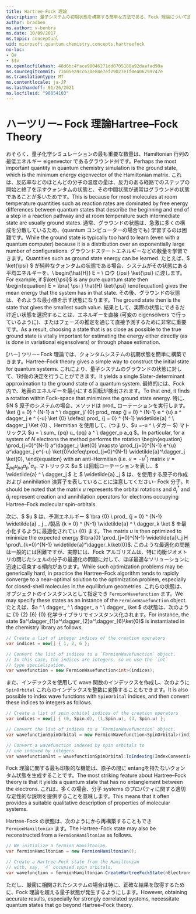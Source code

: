 ```yaml
---
title: Hartree-Fock 理論
description: 量子システムの初期状態を構築する簡単な方法である、Fock 理論について説明します。
author: bradben
ms.author: v-benbra
ms.date: 10/09/2017
ms.topic: conceptual
uid: microsoft.quantum.chemistry.concepts.hartreefock
no-loc:
- Q#
- $$v
ms.openlocfilehash: 48d6bc4face90046271dd8705188a92daafad98a
ms.sourcegitcommit: 71605ea9cc630e84e7ef29027e1f0ea06299747e
ms.translationtype: MT
ms.contentlocale: ja-JP
ms.lasthandoff: 01/26/2021
ms.locfileid: "98854103"
---
```

# <a name="hartreefock-theory"></a><span data-ttu-id="3a044-103">ハーツリー– Fock 理論</span><span class="sxs-lookup"><span data-stu-id="3a044-103">Hartree–Fock Theory</span></span>

<span data-ttu-id="3a044-104">おそらく、量子化学シミュレーションの最も重要な数量は、Hamiltonian 行列の最低エネルギー eigenvector であるグラウンド州です。</span><span class="sxs-lookup"><span data-stu-id="3a044-104">Perhaps the most important quantity in quantum chemistry simulation is the ground state, which is the minimum energy eigenvector of the Hamiltonian matrix.</span></span>
<span data-ttu-id="3a044-105">これは、反応率などのほとんどの分子の温度の量は、反力のある経路でのステップの開始と終了を示すクォンタムの状態と、その中間状態が通常はグラウンドの状態であることが多いためです。</span><span class="sxs-lookup"><span data-stu-id="3a044-105">This is because for most molecules at room temperature quantities such as reaction rates are dominated by free energy differences between quantum states that describe the beginning and end of a step in a reaction pathway and at room temperature such intermediate state are usually ground states.</span></span>
<span data-ttu-id="3a044-106">通常、グラウンドの状態は、急激に多くの構成を分散しているため、(quantum コンピューターの場合でも) 学習するのは困難です。</span><span class="sxs-lookup"><span data-stu-id="3a044-106">While the ground state is typically too hard to learn (even with a quantum computer) because it is a distribution over an exponentially large number of configurations.</span></span>
<span data-ttu-id="3a044-107">グラウンドステートエネルギーなどの数量を学習できます。</span><span class="sxs-lookup"><span data-stu-id="3a044-107">Quantities such as ground state energy can be learned.</span></span>
<span data-ttu-id="3a044-108">たとえば、$ \ket{\psi} $ が純粋なクォンタムの状態である場合、システムがその状態にある平均エネルギーを、\ begin{\hat{H}} E = \ ロウ {/psi} \ket{\psi} に渡します。</span><span class="sxs-lookup"><span data-stu-id="3a044-108">For example, if $\ket{\psi}$ is any pure quantum state then \begin{equation} E = \bra{ \psi } \hat{H} \ket{\psi} \end{equation} gives the mean energy that the system has in that state.</span></span>
<span data-ttu-id="3a044-109">その後、グラウンドの状態は、そのような最小値を示す状態になります。</span><span class="sxs-lookup"><span data-stu-id="3a044-109">The ground state then is the state that gives the smallest such value.</span></span> <span data-ttu-id="3a044-110">結果として、実際の状態にできるだけ近い状態を選択することは、エネルギーを直接 (可変の eigensolvers で行っているように)、またはフェーズの推定を通じて直接予測するために非常に重要です。</span><span class="sxs-lookup"><span data-stu-id="3a044-110">As a result, choosing a state that is as close as possible to the true ground state is vitally important for estimating the energy either directly (as is done in variational eigensolvers) or through phase estimation.</span></span>

<span data-ttu-id="3a044-111">[ハー] ツリー– Fock 理論では、クォンタムシステムの初期状態を簡単に構築できます。</span><span class="sxs-lookup"><span data-stu-id="3a044-111">Hartree–Fock theory gives a simple way to construct the initial state for quantum systems.</span></span> <span data-ttu-id="3a044-112">これにより、量子システムのグラウンドの状態に対して、1対後の決定を行うことができます。</span><span class="sxs-lookup"><span data-stu-id="3a044-112">It yields a single Slater-determinant approximation to the ground state of a quantum system.</span></span> <span data-ttu-id="3a044-113">最終的には、Fock 内で、地表のエネルギーを最小にする回転が検出されます。</span><span class="sxs-lookup"><span data-stu-id="3a044-113">To that end, it finds a rotation within Fock-space that minimizes the ground state energy.</span></span> <span data-ttu-id="3a044-114">特に、$N $ 原子のシステムの場合、メソッドは prod_ ローテーションを実行します。 \ket {j = 0} ^ {N-1} a ^ \ dagger_j/ {0} prod_ map {j = 0} ^ {N-1} e ^ {u} a ^ dagger_j e ^ {-u} \ket {0} \defeq\ prod_ {j = 0} ^ {N-1} \widetilde{a} ^ \ dagger_j \Ket {0} 、Hermitian を使用して、(つまり、$u =-u ^ \ ダガー $) マトリックス $u = \ sum_ {pq} u_ {pq} a ^ \ dagger_p a_q $。</span><span class="sxs-lookup"><span data-stu-id="3a044-114">In particular, for a system of $N$ electrons the method performs the rotation \begin{equation} \prod_{j=0}^{N-1} a^\dagger_j \ket{0} \mapsto \prod_{j=0}^{N-1} e^{u} a^\dagger_j e^{-u} \ket{0}\defeq\prod_{j=0}^{N-1}  \widetilde{a}^\dagger_j  \ket{0}, \end{equation} with an anti-Hermitian (i.e. $u= -u^\dagger$) matrix $u = \sum_{pq} u_{pq} a^\dagger_p a_q$.</span></span> <span data-ttu-id="3a044-115">マトリックス $u $ は回転ローテーションを表し、$ \widetilde{a} ^ \ dagger_j $ と $ \widetilde{a} _j $ は、を使用する原子の作成および annihilation 演算子を表していることに注意してください– Fock 分子。</span><span class="sxs-lookup"><span data-stu-id="3a044-115">It should be noted that the matrix $u$ represents the orbital rotations and $\widetilde{a}^\dagger_j$ and $\widetilde{a}_j$ represent creation and annihilation operators for electrons occupying Hartree–Fock molecular spin-orbitals.</span></span>


<span data-ttu-id="3a044-116">次に、$ $u $ は、予測エネルギー $ \bra {0} \ prod_ {j = 0} ^ {N-1} \widetilde{a} \_ j \_ /製品 {k = 0} ^ {N-1} \widetilde{a} ^ \ dagger_k \ket $ を最小化するように最適化されてい {0} ます。</span><span class="sxs-lookup"><span data-stu-id="3a044-116">The matrix $u$ is then optimized to minimize the expected energy $\bra{0} \prod_{j=0}^{N-1}  \widetilde{a}\_j  H \prod\_{k=0}^{N-1}  \widetilde{a}^\dagger_k\ket{0}$.</span></span> <span data-ttu-id="3a044-117">このような最適化の問題は一般的には困難ですが、実際には、Fock アルゴリズムは、特に均衡ジオメトリの閉じたシェルの分子の最適化の問題に対して、ほぼ最適なソリューションに迅速に収束する傾向があります。</span><span class="sxs-lookup"><span data-stu-id="3a044-117">While such optimization problems may be generically hard, in practice the Hartree–Fock algorithm tends to rapidly converge to a near-optimal solution to the optimization problem, especially for closed-shell molecules in the equilibrium geometries.</span></span> <span data-ttu-id="3a044-118">これらの状態は、オブジェクトのインスタンスとして指定でき `FermionWavefunction` ます。</span><span class="sxs-lookup"><span data-stu-id="3a044-118">We may specify these states as an instance of the `FermionWavefunction` object.</span></span> <span data-ttu-id="3a044-119">たとえば、$a ^ \ dagger_ ^ \ dagger_ a ^ \ dagger_ \ket $ の状態は、次のように {1} {2} {6} {0} 化学ライブラリでインスタンス化されます。</span><span class="sxs-lookup"><span data-stu-id="3a044-119">For instance, the state $a^\dagger_{1}a^\dagger_{2}a^\dagger_{6}\ket{0}$ is instantiated in the chemistry library as follows.</span></span>
```csharp
// Create a list of integer indices of the creation operators
var indices = new[] { 1, 2, 6 };

// Convert the list of indices to a `FermionWavefunction` object.
// In this case, the indices are integers, so we use the `int`
// type specialization.
var wavefunction = new FermionWavefunction<int>(indices);
```
<span data-ttu-id="3a044-120">また、インデックスを使用して wave 関数のインデックスを作成し、次のように `SpinOrbital` これらのインデックスを整数に変換することもできます。</span><span class="sxs-lookup"><span data-stu-id="3a044-120">It is also possible to index wave functions with `SpinOrbital` indices, and then convert these indices to integers as follows.</span></span>
```csharp
// Create a list of spin orbital indices of the creation operators
var indices = new[] { (0, Spin.d), (1,Spin.u), (3, Spin.u) };

// Convert the list of indices to a `FermionWavefunction` object.
var wavefunctionSpinOrbital = new FermionWavefunction<SpinOrbital>(indices.ToSpinOrbitals());

// Convert a wavefunction indexed by spin orbitals to
// one indexed by integers
var wavefunctionInt = wavefunctionSpinOrbital.ToIndexing(IndexConvention.UpDown);
```

<span data-ttu-id="3a044-121">Fock 理論に関する最も印象的な機能は、原子の間に entangを持たないクォンタム状態を生成することです。</span><span class="sxs-lookup"><span data-stu-id="3a044-121">The most striking feature about Hartree–Fock theory is that it yields a quantum state that has no entanglement between the electrons.</span></span>
<span data-ttu-id="3a044-122">これは、多くの場合、分子 systems のプロパティに関する適切な定性的な説明を提供することを意味します。</span><span class="sxs-lookup"><span data-stu-id="3a044-122">This means that it often provides a suitable qualitative description of properties of molecular systems.</span></span> 

<span data-ttu-id="3a044-123">Hartree-Fock の状態は、次のようにから再構築することもでき `FermionHamiltonian`  ます。</span><span class="sxs-lookup"><span data-stu-id="3a044-123">The Hartree-Fock state may also be reconstructed from a `FermionHamiltonian`  as follows.</span></span>
```csharp
// We initialize a fermion Hamiltonian.
var fermionHamiltonian = new FermionHamiltonian();

// Create a Hartree-Fock state from the Hamiltonian 
// with, say, `4` occupied spin orbitals.
var wavefunction = fermionHamiltonian.CreateHartreeFockState(nElectrons: 4);
```

<span data-ttu-id="3a044-124">ただし、厳密に相関されたシステムの場合は特に、正確な結果を取得するために、Fock 理論を超える量子状態が発生するようにします。</span><span class="sxs-lookup"><span data-stu-id="3a044-124">However, obtaining accurate results, especially for strongly correlated systems, necessitate quantum states that go beyond Hartree–Fock theory.</span></span>
